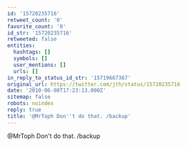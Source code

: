 ```yaml
---
id: '15720235716'
retweet_count: '0'
favorite_count: '0'
id_str: '15720235716'
retweeted: false
entities:
  hashtags: []
  symbols: []
  user_mentions: []
  urls: []
in_reply_to_status_id_str: '15719667367'
original_url: https://twitter.com/jth/status/15720235716
date: '2010-06-08T17:23:13.000Z'
sitemap: false
robots: noindex
reply: true
title: '@MrToph Don''t do that. /backup'
---
```


@MrToph Don't do that. /backup